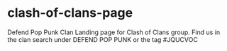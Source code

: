 # clash-of-clans-page
Defend Pop Punk Clan
Landing page for Clash of Clans group. 
Find us in the clan search under DEFEND POP PUNK or the tag #JQUCVOC